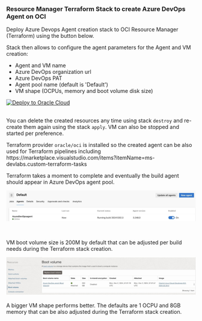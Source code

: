 
### Resource Manager Terraform Stack to create Azure DevOps Agent on OCI

Deploy Azure Devops Agent creation stack to OCI Resource Manager (Terraform) using the button below.
<p>
Stack then allows to configure the agent parameters for the Agent and VM creation:
<ul>
    <li>Agent and VM name</li>
    <li>Azure DevOps organization url</li>
    <li>Azure DevOps PAT</li>
    <li>Agent pool name (default is 'Default')</li>
    <li>VM shape (OCPUs, memory and boot volume disk size)</li>
</ul>
<p>

[![Deploy to Oracle Cloud](https://oci-resourcemanager-plugin.plugins.oci.oraclecloud.com/latest/deploy-to-oracle-cloud.svg)](https://cloud.oracle.com/resourcemanager/stacks/create?zipUrl=https://github.com/mikarinneoracle/Azure-DevOps-Agent-OCI-setup/releases/download/latest/azure-agent-stack.zip)

<p>
<br>
You can delete the created resources any time using stack <code>destroy</code> and re-create them again using the stack <code>apply</code>.
VM can also be stopped and started per preference.
<p>
Terraform provider <code>oracle/oci</code> is installed so the created agent can be also used for Terraform pipelines including https://marketplace.visualstudio.com/items?itemName=ms-devlabs.custom-terraform-tasks 
<p>

Terraform takes a moment to complete and eventually the build agent should appear in Azure DevOps agent pool.
<p>
<img src="azure-devops-agent.jpg" width="1200" />
<p>
<br>

VM boot volume size is 200M by default that can be adjusted per build needs during the Terraform stack creation.
<p>
<img src="azure-devops-agent-vm.jpg" width="1200" />
<br>
<br>
A bigger VM shape performs better. The defaults are 1 OCPU and 8GB memory that can be also adjusted during the Terraform stack creation.
<p>
